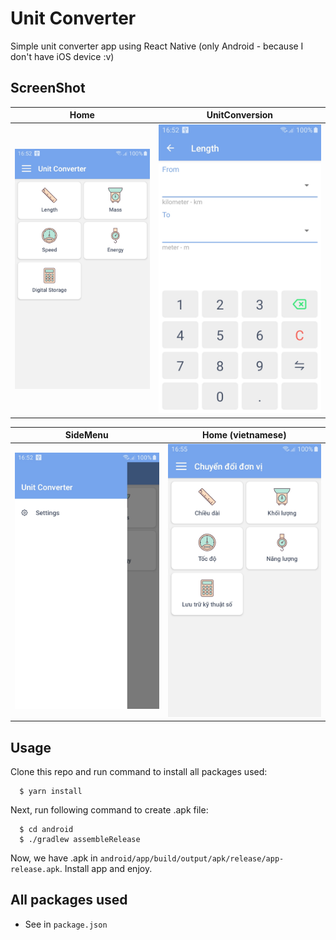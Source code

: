 # Unit Converter

Simple unit converter app using React Native (only Android - because I don't have iOS device :v)

## ScreenShot

| Home | UnitConversion |
| ---  | ---            |
| ![Home](https://raw.githubusercontent.com/hoangnguyennn/UnitConverterRN/master/screenshot/Screenshot_Home.jpg) | ![UnitConversion](https://raw.githubusercontent.com/hoangnguyennn/UnitConverterRN/master/screenshot/Screenshot_UnitConversionScreen.jpg) |

| SideMenu | Home (vietnamese) |
| ---  | ---            |
| ![Home](https://raw.githubusercontent.com/hoangnguyennn/UnitConverterRN/master/screenshot/Screenshot_SideMenu.jpg) | ![UnitConversion](https://raw.githubusercontent.com/hoangnguyennn/UnitConverterRN/master/screenshot/Screenshot_Home_vi.jpg) |

## Usage

Clone this repo and run command to install all packages used:
```
  $ yarn install
```

Next, run following command to create .apk file:
```
  $ cd android
  $ ./gradlew assembleRelease
```
Now, we have .apk in `android/app/build/output/apk/release/app-release.apk`. Install app and enjoy.

## All packages used
- See in `package.json`